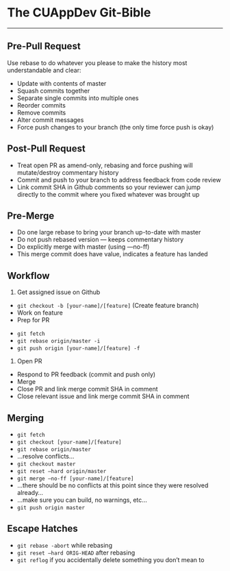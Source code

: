 # The CUAppDev Git-Bible
---

## Pre-Pull Request

Use rebase to do whatever you please to make the history most understandable and clear:

* Update with contents of master
* Squash commits together
* Separate single commits into multiple ones
* Reorder commits
* Remove commits
* Alter commit messages
* Force push changes to your branch (the only time force push is okay)

## Post-Pull Request

* Treat open PR as amend-only, rebasing and force pushing will mutate/destroy commentary history
* Commit and push to your branch to address feedback from code review
* Link commit SHA in Github comments so your reviewer can jump directly to the commit where you fixed whatever was brought up

## Pre-Merge

* Do one large rebase to bring your branch up-to-date with master
* Do not push rebased version — keeps commentary history
* Do explicitly merge with master (using —no-ff)
* This merge commit does have value, indicates a feature has landed

## Workflow

1. Get assigned issue on Github
- `git checkout -b [your-name]/[feature]` (Create feature branch)
- Work on feature
- Prep for PR

* `git fetch`
* `git rebase origin/master -i`
* `git push origin [your-name]/[feature] -f`

1. Open PR
- Respond to PR feedback (commit and push only)
- Merge
- Close PR and link merge commit SHA in comment
- Close relevant issue and link merge commit SHA in comment

## Merging
* `git fetch`
* `git checkout [your-name]/[feature]`
* `git rebase origin/master`
* …resolve conflicts…
* `git checkout master`
* `git reset —hard origin/master`
* `git merge —no-ff [your-name]/[feature]`
* …there should be no conflicts at this point since they were resolved already…
* …make sure you can build, no warnings, etc…
* `git push origin master`

## Escape Hatches
* `git rebase -abort` while rebasing
* `git reset —hard ORIG-HEAD` after rebasing
* `git reflog` if you accidentally delete something you don’t mean to
 
